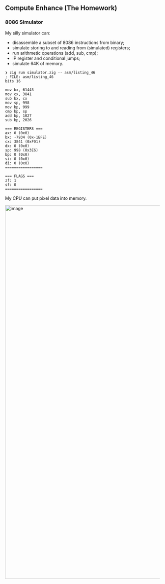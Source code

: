 ## Compute Enhance (The Homework)

### 8086 Simulator

My silly simulator can:
- disassemble a subset of 8086 instructions from binary;
- simulate storing to and reading from (simulated) registers;
- run arithmetic operations (add, sub, cmp);
- IP register and conditional jumps;
- simulate 64K of memory.

```
❯ zig run simulator.zig -- asm/listing_46
; FILE: asm/listing_46
bits 16

mov bx, 61443
mov cx, 3841
sub bx, cx
mov sp, 998
mov bp, 999
cmp bp, sp
add bp, 1027
sub bp, 2026

=== REGISTERS ===
ax: 0 (0x0)
bx: -7934 (0x-1EFE)
cx: 3841 (0xF01)
dx: 0 (0x0)
sp: 998 (0x3E6)
bp: 0 (0x0)
si: 0 (0x0)
di: 0 (0x0)
=================

=== FLAGS ===
zf: 1
sf: 0
=================

```

My CPU can put pixel data into memory.

<img width="1212" alt="image" src="https://github.com/countgizmo/computer-enhance/assets/926908/acca1a21-38ed-4dc8-956f-130a32de5c77">

